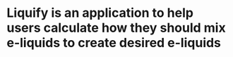 # Liquify is an application to help users calculate how they should mix e-liquids to create desired e-liquids